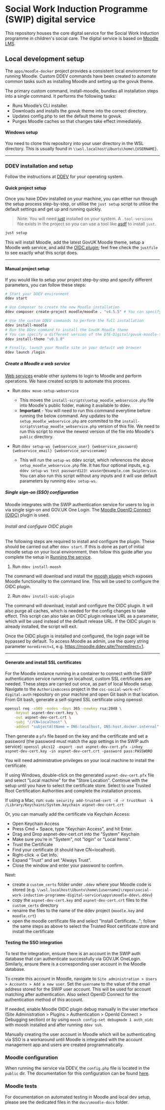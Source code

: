 # Social Work Induction Programme (SWIP) digital service

This repository houses the core digital service for the Social Work Induction programme in children's social care. The digital service is based on [Moodle LMS](https://moodle.org).

## Local development setup

The `apps/moodle-docker` project provides a consistent local environment for running Moodle. Custom DDEV commands have been created to automate common tasks such as installing Moodle and setting up the govuk theme.

The primary custom command, install-moodle, bundles all installation steps into a single command. It performs the following tasks:

- Runs Moodle’s CLI installer.
- Downloads and installs the govuk theme into the correct directory.
- Updates config.php to set the default theme to govuk.
- Purges Moodle caches so that changes take effect immediately.

#### Windows setup
You need to clone this repository into your user directory in the WSL directory. This is usually found in `\\wsl.localhost\Ubuntu\home\{USERNAME}`.

---

### DDEV installation and setup
Follow the instructions at [DDEV](https://ddev.readthedocs.io/en/stable/users/install/ddev-installation) for your operating system.

#### Quick project setup
Once you have DDev installed on your machine, you can either run through the setup process step-by-step, or utilise the `just setup` script to utilise the default settings and get up and running quickly.

> Note: You will need [just](https://just.systems/man/en/) installed on your system. A `.tool-versions` file exists in the project so you can use a tool like [asdf](https://asdf-vm.com/) to install `just`.

```bash
just setup
```

This will install Moodle, add the latest GovUK Moodle theme, setup a Moodle web service, and add the [OIDC plugin](https://moodle.org/plugins/auth_oidc); feel free check the `justfile` to see exactly what this script does.

---

#### Manual project setup
If you would like to setup your project step-by-step and specify different parameters, you can follow these steps:

```bash
# Start your DDEV environment
ddev start

# Use Composer to create the new Moodle installation
ddev composer create-project moodle/moodle . "v4.5.5" # You can specify a different moodle version here

# Use the custom DDEV commands to perform the full installation
ddev install-moodle
# Run the DDev command to install the GovUK Moodle theme
# You can specify a different version of the DfE-Digital/govuk-moodle-theme package or omit the version to use the latest
ddev install-theme "v0.1.0"

# Finally, launch your Moodle site in your default web browser
ddev launch /login
```

##### Create a Moodle a web service
[Web services](https://docs.moodle.org/405/en/Web_services) enable other systems to login to Moodle and perform operations. We have created scripts to automate this process.

- Run `ddev move-setup-webservice`
  - This moves the `install-scripts\setup_moodle_webservice.php` file into Moodle's public folder, making it available to ddev.
  - **Important** - You will need to run this command everytime before running the below command. Any updates to the `setup_moodle_webservice.php` are commited to the `install-scripts\setup_moodle_webservice.php` version of this file. We need to run this script to move the newest version of the file into Moodle's `public` directory.

- Run `ddev setup-ws {webservice_user} {webservice_password} {webservice_email} {webservice_servicename}`
  - This will run the `setup-ws` ddev script, which references the above `setup_moodle_webservice.php` file. It has four optional inputs, e.g. `ddev setup-ws test password123! wsuser@example.com SwipService`. You can also run this script without any inputs and it will use default parameters by running `ddev setup-ws`.

##### Single sign-on (SSO) configuration
Moodle integrates with the SWIP authentication service for users to log in via single sign-on and GOV.UK One Login. The [Moodle OpenID Connect (OIDC)](https://moodle.org/plugins/auth_oidc) plugin is used.

###### Install and configure OIDC plugin

The following steps are required to install and configure the plugin. These should be carried out after `ddev start`. If this is done as part of initial moodle setup on your local environment, then follow this guide after you complete the setup in [Running the service](#running-the-service).

1. Run `ddev install-moosh`

The command will download and install the [moosh plugin](https://moosh-online.com/) which exposes Moodle functionality to the command line. This will be used to configure the OIDC plugin.

2. Run `ddev install-oidc-plugin`

The command will download, install and configure the OIDC plugin. It will also purge all caches, which is needed for the config changes to take effect.
This script can also take an OIDC plugin release URL as a parameter, which will be used instead of the default release URL.
If the OIDC plugin is already installed, the script will exit.

Once the OIDC plugin is installed and configured, the login page will be bypassed by default. To access Moodle as admin, use the query string parameter `noredirect=1`, e.g. https://moodle.ddev.site/?noredirect=1.

---

#### Generate and install SSL certificates

For the Moodle instance running in a container to connect with the SWIP authentication service running on localhost, custom SSL certificates are needed. These steps are carried out once, as part of local Moodle setup.
Navigate to the `AuthorizeAccess` project in the `csc-social-work-ecf-digital-auth` repository on your machine and open Git bash in that location. From Git bash, generate a self-signed SSL certificate using openssl:

```sh
openssl req -x509 -nodes -days 365 -newkey rsa:2048 \
    -keyout aspnet-dev-cert.key \
    -out aspnet-dev-cert.crt \
    -subj "//CN=localhost" \
    -addext "subjectAltName = DNS:localhost, DNS:host.docker.internal"
```

Then generate a `pfx` file based on the key and the certificate  and set a password (the password must match the app settings in the SWIP auth service):
`openssl pkcs12 -export -out aspnet-dev-cert.pfx -inkey aspnet-dev-cert.key -in aspnet-dev-cert.crt -password pass:PASSWORD`

You will need administrative privileges on your local machine to install the certificate.

If using Windows, double-click on the generated `aspnet-dev-cert.pfx` file and select "Local machine" for the "Store Location". Continue with the setup until you have to select the certificate store. Select to use Trusted Root Certification Authorities and complete the installation process.

If using a Mac, run:
`sudo security add-trusted-cert -d -r trustRoot -k /Library/Keychains/System.keychain aspnet-dev-cert.crt`

Or, you can manually add the certificate via Keychain Access:
- Open Keychain Access
- Press Cmd + Space, type "Keychain Access", and hit Enter.
- Drag and Drop aspnet-dev-cert.crt into the "System" Keychain
- Make sure you’re in "System", not "login" or "Local Items".
- Trust the Certificate
- Find your certificate (it should have CN=localhost).
- Right-click → Get Info.
- Expand "Trust" and set "Always Trust".
- Close the window and enter your password to confirm.

Next:
- create a `custom_certs` folder under `.ddev` where your Moodle code is stored (e.g. `\\wsl.localhost\Ubuntu\home\{username}\repos\social-work-induction-programme-digital-service\apps\moodle-ddev\.ddev`)
- copy the `aspnet-dev-cert.key` and `aspnet-dev-cert.crt` files to the `custom_certs` directory
- rename the files to the name of the ddev project (`moodle.key` and `moodle.crt`)
- open the moodle certificate file and select "Install Certificate..."; follow the same steps as above to select the Trusted Root certificate store and install the certificate

#### Testing the SSO integration
To test the integration, ensure there is an account in the SWIP auth database that can authenticate successfully via GOV.UK OneLogin. Similarly, ensure there is a corresponding user account in the Moodle database.

To create this account in Moodle, navigate to `Site administration > Users > Accounts > Add a new user`. Set the `username` to the value of the email address stored for the SWIP user account. This will be used for account matching after authentication. Also select OpenID Connect for the authentication method of this account.

If needed, enable Moodle OIDC plugin debug manually in the user interface (Site Administration > Plugins > Authentication > OpenId Connect > Debugging section) or by using `moosh config-set debugmode 1 auth_oidc` with moosh installed and after running `ddev ssh`.

Manually creating the user account in Moodle which will be authenticating via SSO is a workaround until Moodle is integrated with the account management app and users are created programmatically.

### Moodle configuration
When running the service via DDEV, the `config.php` file is located in the `public` dir. The documentation for this configuration can be found [here](https://docs.moodle.org/405/en/Configuration_file).

### Moodle tests
For documentation on automated testing in Moodle and local dev setup, please see the dedicated files in the `docs\moodle-docs` folder.
